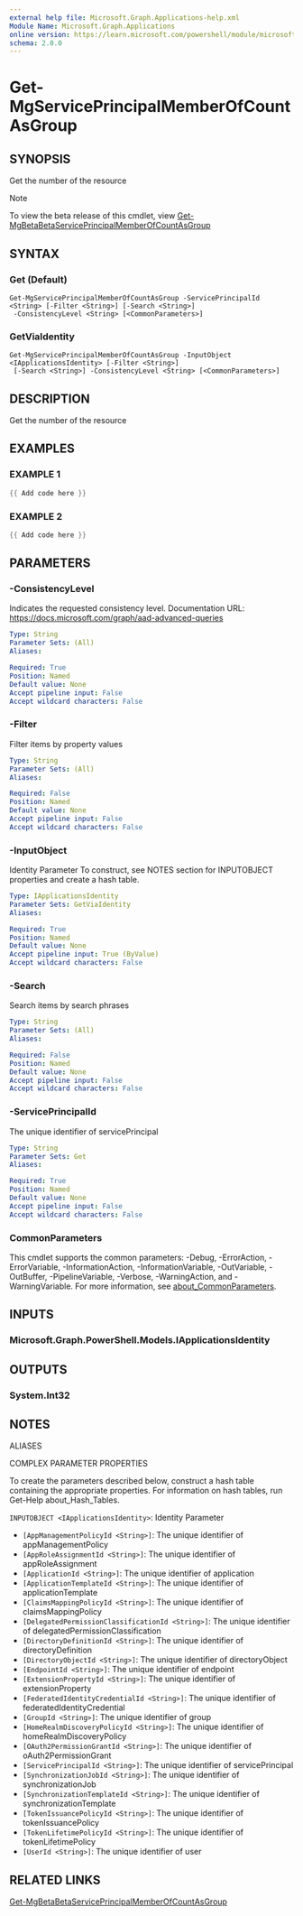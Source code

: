 ```yaml
---
external help file: Microsoft.Graph.Applications-help.xml
Module Name: Microsoft.Graph.Applications
online version: https://learn.microsoft.com/powershell/module/microsoft.graph.applications/get-mgserviceprincipalmemberofcountasgroup
schema: 2.0.0
---
```


# Get-MgServicePrincipalMemberOfCountAsGroup

## SYNOPSIS
Get the number of the resource

> [!NOTE]
> To view the beta release of this cmdlet, view [Get-MgBetaBetaServicePrincipalMemberOfCountAsGroup](/powershell/module/Microsoft.Graph.Beta.Applications/Get-MgBetaServicePrincipalMemberOfCountAsGroup?view=graph-powershell-beta)

## SYNTAX

### Get (Default)
```
Get-MgServicePrincipalMemberOfCountAsGroup -ServicePrincipalId <String> [-Filter <String>] [-Search <String>]
 -ConsistencyLevel <String> [<CommonParameters>]
```

### GetViaIdentity
```
Get-MgServicePrincipalMemberOfCountAsGroup -InputObject <IApplicationsIdentity> [-Filter <String>]
 [-Search <String>] -ConsistencyLevel <String> [<CommonParameters>]
```

## DESCRIPTION
Get the number of the resource

## EXAMPLES

### EXAMPLE 1
```powershell
{{ Add code here }}
```

### EXAMPLE 2
```powershell
{{ Add code here }}
```

## PARAMETERS

### -ConsistencyLevel
Indicates the requested consistency level.
Documentation URL: https://docs.microsoft.com/graph/aad-advanced-queries

```yaml
Type: String
Parameter Sets: (All)
Aliases:

Required: True
Position: Named
Default value: None
Accept pipeline input: False
Accept wildcard characters: False
```

### -Filter
Filter items by property values

```yaml
Type: String
Parameter Sets: (All)
Aliases:

Required: False
Position: Named
Default value: None
Accept pipeline input: False
Accept wildcard characters: False
```

### -InputObject
Identity Parameter
To construct, see NOTES section for INPUTOBJECT properties and create a hash table.

```yaml
Type: IApplicationsIdentity
Parameter Sets: GetViaIdentity
Aliases:

Required: True
Position: Named
Default value: None
Accept pipeline input: True (ByValue)
Accept wildcard characters: False
```

### -Search
Search items by search phrases

```yaml
Type: String
Parameter Sets: (All)
Aliases:

Required: False
Position: Named
Default value: None
Accept pipeline input: False
Accept wildcard characters: False
```

### -ServicePrincipalId
The unique identifier of servicePrincipal

```yaml
Type: String
Parameter Sets: Get
Aliases:

Required: True
Position: Named
Default value: None
Accept pipeline input: False
Accept wildcard characters: False
```

### CommonParameters
This cmdlet supports the common parameters: -Debug, -ErrorAction, -ErrorVariable, -InformationAction, -InformationVariable, -OutVariable, -OutBuffer, -PipelineVariable, -Verbose, -WarningAction, and -WarningVariable. For more information, see [about_CommonParameters](http://go.microsoft.com/fwlink/?LinkID=113216).

## INPUTS

### Microsoft.Graph.PowerShell.Models.IApplicationsIdentity
## OUTPUTS

### System.Int32
## NOTES

ALIASES

COMPLEX PARAMETER PROPERTIES

To create the parameters described below, construct a hash table containing the appropriate properties. For information on hash tables, run Get-Help about_Hash_Tables.


`INPUTOBJECT <IApplicationsIdentity>`: Identity Parameter
  - `[AppManagementPolicyId <String>]`: The unique identifier of appManagementPolicy
  - `[AppRoleAssignmentId <String>]`: The unique identifier of appRoleAssignment
  - `[ApplicationId <String>]`: The unique identifier of application
  - `[ApplicationTemplateId <String>]`: The unique identifier of applicationTemplate
  - `[ClaimsMappingPolicyId <String>]`: The unique identifier of claimsMappingPolicy
  - `[DelegatedPermissionClassificationId <String>]`: The unique identifier of delegatedPermissionClassification
  - `[DirectoryDefinitionId <String>]`: The unique identifier of directoryDefinition
  - `[DirectoryObjectId <String>]`: The unique identifier of directoryObject
  - `[EndpointId <String>]`: The unique identifier of endpoint
  - `[ExtensionPropertyId <String>]`: The unique identifier of extensionProperty
  - `[FederatedIdentityCredentialId <String>]`: The unique identifier of federatedIdentityCredential
  - `[GroupId <String>]`: The unique identifier of group
  - `[HomeRealmDiscoveryPolicyId <String>]`: The unique identifier of homeRealmDiscoveryPolicy
  - `[OAuth2PermissionGrantId <String>]`: The unique identifier of oAuth2PermissionGrant
  - `[ServicePrincipalId <String>]`: The unique identifier of servicePrincipal
  - `[SynchronizationJobId <String>]`: The unique identifier of synchronizationJob
  - `[SynchronizationTemplateId <String>]`: The unique identifier of synchronizationTemplate
  - `[TokenIssuancePolicyId <String>]`: The unique identifier of tokenIssuancePolicy
  - `[TokenLifetimePolicyId <String>]`: The unique identifier of tokenLifetimePolicy
  - `[UserId <String>]`: The unique identifier of user

## RELATED LINKS
[Get-MgBetaBetaServicePrincipalMemberOfCountAsGroup](/powershell/module/Microsoft.Graph.Beta.Applications/Get-MgBetaServicePrincipalMemberOfCountAsGroup?view=graph-powershell-beta)
